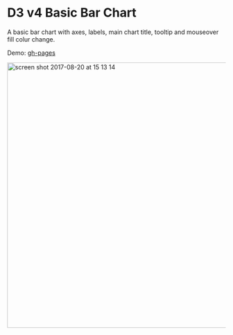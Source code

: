 # D3 v4 Basic Bar Chart

A basic bar chart with axes, labels, main chart title, tooltip and mouseover fill colur change.

Demo: [gh-pages](https://shanegibney.github.io/d3-v4-Basic-Bar-Chart/)

<img width="612" alt="screen shot 2017-08-20 at 15 13 14" src="https://user-images.githubusercontent.com/17167992/29495577-241f9f6c-85ba-11e7-9be5-7813a9c425e7.png">
